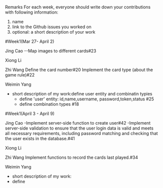Remarks
For each week, everyone should write down your contributions with following information:
1. name
2. link to the Github issues you worked on
3. optional: a short description of your work

#Week1(Mar 27- April 2)

Jing Cao
--Map images to different cards#23

Xiong Li

Zhi Wang 
Define the card number#20
Implement the card type (about the game rule)#22

Weimin Yang
 - short description of my work:define user entity and combinatin typies 
   - define 'user' entity: id,name,username, password,token,status  #25
   - define combination types  #18
  

#Week1(April 3 - April 9)

Jing Cao
-Implement server-side function to create user#42
-Implement server-side validation to ensure that the user login data is valid and meets all necessary requirements, including password matching and checking that the user exists in the database.#41

Xiong Li

Zhi Wang 
Implement functions to record the cards last played.#34

Weimin Yang
 - short description of my work:
  - define 

